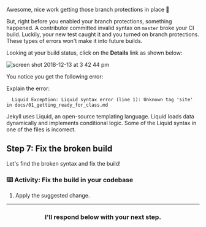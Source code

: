 Awesome, nice work getting those branch protections in place :tada:

But, right before you enabled your branch protections, something happened. A contributor committed invalid syntax on `master` broke your CI build. Luckily, your new test caught it and you turned on branch protections. These types of errors won't make it into future builds.

Looking at your build status, click on the **Details** link as shown below:

![screen shot 2018-12-13 at 3 42 44 pm](https://user-images.githubusercontent.com/6351798/49972036-c1fba980-feed-11e8-9815-6413ec2a5e5e.png)

You notice you get the following error:

Explain the error:
```shell
  Liquid Exception: Liquid syntax error (line 1): Unknown tag 'site' in docs/01_getting_ready_for_class.md
```

Jekyll uses Liquid, an open-source templating language. Liquid loads data dynamically and implements conditional logic. Some of the Liquid syntax in one of the files is incorrect.

## Step 7: Fix the broken build

Let's find the broken syntax and fix the build!

### :keyboard: Activity: Fix the build in your codebase

1. Apply the suggested change.

<hr>
<h3 align="center">I'll respond below with your next step.</h3>
